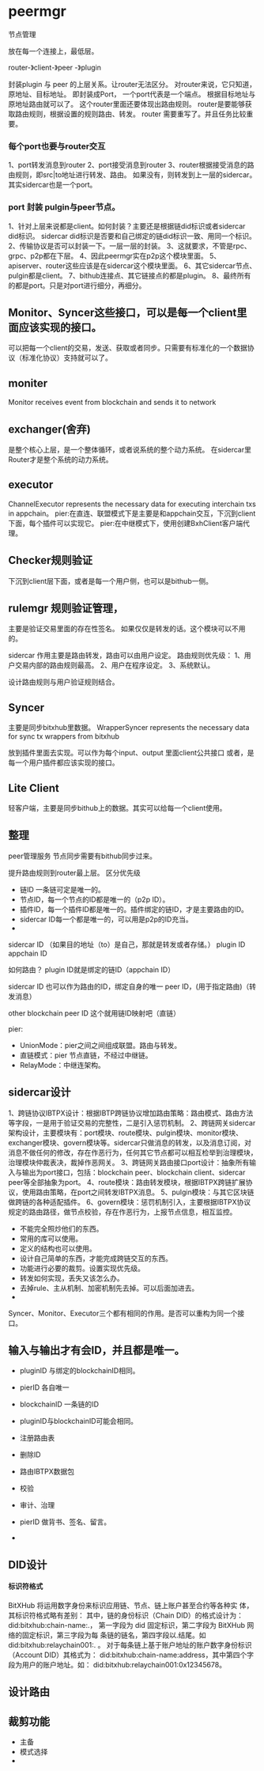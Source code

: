 # peermgr
节点管理

放在每一个连接上，最低层。

router-》client-》peer
               -》plugin

封装plugin 与 peer 的上层关系。让router无法区分。
对router来说，它只知道，原地址、目标地址。
即封装成Port， 一个port代表是一个端点。
根据目标地址与原地址路由就可以了。
这个router里面还要体现出路由规则。
router是要能够获取路由规则，根据设置的规则路由、转发。
router 需要重写了。并且任务比较重要。

### 每个port也要与router交互
1、port转发消息到router
2、port接受消息到router
3、router根据接受消息的路由规则，即src|to地址进行转发、路由。
如果没有，则转发到上一层的sidercar。其实sidercar也是一个port。

### port 封装 pulgin与peer节点。
1、针对上层来说都是client。如何封装？主要还是根据链did标识或者sidercar did标识。
sidercar did标识是否要和自己绑定的链did标识一致、用同一个标识。
2、传输协议是否可以封装一下。一层一层的封装。
3、这就要求，不管是rpc、grpc、p2p都在下层。
4、因此peermgr实在p2p这个模块里面。
5、apiserver、router这些应该是在sidercar这个模块里面。
6、其它sidercar节点、pulgin都是client。
7、bithub连接点、其它链接点的都是plugin。
8、最终所有的都是port。只是对port进行细分，再细分。


## Monitor、Syncer这些接口，可以是每一个client里面应该实现的接口。
可以把每一个client的交易，发送、获取或者同步。只需要有标准化的一个数据协议（标准化协议）支持就可以了。

## moniter
Monitor receives event from blockchain and sends it to network


## exchanger(舍弃)
是整个核心上层，是一个整体循环，或者说系统的整个动力系统。
在sidercar里Router才是整个系统的动力系统。

## executor
ChannelExecutor represents the necessary data for executing interchain txs in appchain。
pier:在直连、联盟模式下是主要是和appchain交互，下沉到client下面，每个插件可以实现它。
pier:在中继模式下，使用创建BxhClient客户端代理。



## Checker规则验证
下沉到client层下面，或者是每一个用户侧，也可以是bithub一侧。


## rulemgr 规则验证管理，
主要是验证交易里面的存在性签名。
如果仅仅是转发的话。这个模块可以不用的。

sidercar 作用主要是路由转发，路由可以由用户设定。
路由规则优先级：
1、用户交易内部的路由规则最高。
2、用户在程序设定。
3、系统默认。

设计路由规则与用户验证规则结合。


## Syncer
主要是同步bitxhub里数据。
WrapperSyncer represents the necessary data for sync tx wrappers from bitxhub

放到插件里面去实现。可以作为每个input、output 里面client公共接口
或者，是每一个用户插件都应该实现的接口。

## Lite Client
轻客户端，主要是同步bithub上的数据。其实可以给每一个client使用。



## 整理

peer管理服务
节点同步需要有bithub同步过来。

提升路由规则到router最上层。
区分优先级

* 链ID 一条链可定是唯一的。
* 节点ID，每一个节点的ID都是唯一的（p2p ID）。
* 插件ID，每一个插件ID都是唯一的。插件绑定的链ID，才是主要路由的ID。
* sidercar ID每一个都是唯一的，可以用是p2p的ID充当。
* 


sidercar ID （如果目的地址（to）是自己，那就是转发或者存储。）
plugin ID
appchain ID 

如何路由？
plugin ID就是绑定的链ID（appchain ID）

sidercar ID 也可以作为路由的ID，绑定自身的唯一 peer ID，(用于指定路由)（转发消息）

other blockchain peer ID 这个就用链ID映射吧（直链）



pier:
* UnionMode：pier之间之间组成联盟。路由与转发。
* 直链模式：pier 节点直链，不经过中继链。
* RelayMode：中继连架构。

## sidercar设计
1、跨链协议IBTPX设计：根据IBTP跨链协议增加路由策略：路由模式、路由方法等字段，一是用于验证交易的完整性，二是引入惩罚机制。
2、跨链网关sidercar架构设计，主要模块有：port模块、route模块、pulgin模块、monitor模块、exchanger模块、govern模块等。sidercar只做消息的转发，以及消息订阅，对消息不做任何的修改，存在作恶行为，任何其它节点都可以相互检举到治理模块，治理模块仲裁表决，裁掉作恶网关。
3、跨链网关路由接口port设计：抽象所有输入与输出为port接口，包括：blockchain peer、blockchain client、sidercar peer等全部抽象为port。
4、route模块：路由转发模块，根据IBTPX跨链扩展协议，使用路由策略，在port之间转发IBTPX消息。
5、pulgin模块：与其它区块链做跨链的各种适配插件。
6、govern模块：惩罚机制引入，主要根据IBTPX协议规定的路由路径，做节点校验，存在作恶行为，上报节点信息，相互监控。


* 不能完全照炒他们的东西。
* 常用的库可以使用。
* 定义的结构也可以使用。
* 设计自己简单的东西，才能完成跨链交互的东西。
* 功能进行必要的裁剪。设置实现优先级。
* 转发如何实现，丢失又该怎么办。
* 去掉rule、主从机制、加密机制先去掉。可以后面加进去。
* 


Syncer、Monitor、Executor三个都有相同的作用。是否可以重构为同一个接口。

## 输入与输出才有会ID，并且都是唯一。
* pluginID  与绑定的blockchainID相同。
* pierID  各自唯一
* blockchainID 一条链的ID
* pluginID与blockchainID可能会相同。

* 注册路由表
* 删除ID
* 路由IBTPX数据包
* 校验
* 审计、治理
* pierID 做背书、签名、留言。
* 

## DID设计
#### 标识符格式
BitXHub 将运用数字身份来标识应用链、节点、链上账户甚至合约等各种实
体，其标识符格式略有差别：
其中，链的身份标识（Chain DID）的格式设计为：did:bitxhub:chain-name:.，
第一字段为 did 固定标识，第二字段为 BitXHub 网络的固定标识，第三字段为每
条链的链名，第四字段以.结尾。如 did:bitxhub:relaychain001:. 。
对于每条链上基于账户地址的账户数字身份标识（Account DID）其格式为：
did:bitxhub:chain-name:address，其中第四个字段为用户的账户地址。如：
did:bitxhub:relaychain001:0x12345678。


## 设计路由


## 裁剪功能
* 主备
* 模式选择
* 


















